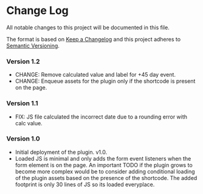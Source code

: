 # Change Log

All notable changes to this project will be documented in this file.

The format is based on [Keep a Changelog](http://keepachangelog.com/)
and this project adheres to [Semantic Versioning](http://semver.org/).

### Version 1.2

- CHANGE: Remove calculated value and label for +45 day event.
- CHANGE: Enqueue assets for the plugin only if the shortcode is present on the page.

### Version 1.1

- FIX: JS file calculated the incorrect date due to a rounding error with calc value.

### Version 1.0

- Initial deployment of the plugin. v1.0.
- Loaded JS is minimal and only adds the form event listeners when the form element is on the page. An important TODO if the plugin grows to become more complex would be to consider adding conditional loading of the plugin assets based on the presence of the shortcode. The added footprint is only 30 lines of JS so its loaded everyplace.
